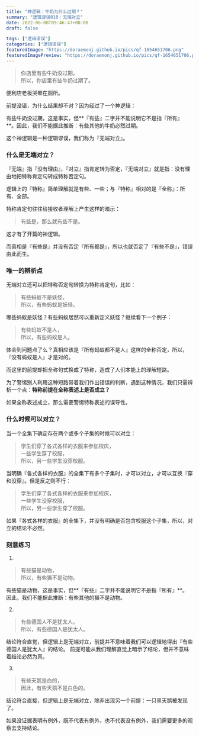 ```yaml
---
title: "神逻辑：牛奶为什么过期？"
summary: "逻辑谬误010：无端对立"
date: 2022-06-08T09:46:47+08:00
draft: false

tags: ["逻辑谬误"]
categories: ["逻辑谬误"]
featuredImage: "https://doraemonj.github.io/pics/qf-1654651706.png"
featuredImagePreview: "https://doraemonj.github.io/pics/qf-1654651706.png"
---
```


>   你店里有些牛奶没过期，<br />
>   所以，你店里有些牛奶过期了。

便利店老板哭晕在厕所。

前提没错，为什么结果却不对？因为经过了一个神逻辑：

有些牛奶没过期，这是事实，但**『有些』二字并不能说明它不是指『所有』**。因此，我们不能据此推断：有些其他的牛奶必然过期。

这个神逻辑是一种逻辑谬误，我们称为『无端对立』。

### 什么是无端对立？

『无端』指『没有理由』，『对立』指肯定转为否定，『无端对立』就是指：没有理由地把特称肯定句转成特称否定句。

逻辑上的『特称』简单理解就是有些、一些；与『特称』相对的是『全称』：所有、全部。

特称肯定句往往给接收者理解上产生这样的暗示：

>   有些是，那么就有些不是。

这才有了开篇的神逻辑。

而真相是『有些是』并没有否定『所有都是』，所以也就否定了『有些不是』，错误由此而生。

### 唯一的辨析点

无端对立还可以把特称否定句转换为特称肯定句，比如：

>   有些蚂蚁不是妖怪，<br />
>   所以，有些蚂蚁是妖怪。

哪些蚂蚁是妖怪？有些蚂蚁居然可以重新定义妖怪？继续看下一个例子：

>   有些蚂蚁不是人，<br />
>   所以，有些蚂蚁是人。

体会到问题点了么？真相应该是『所有蚂蚁都不是人』这样的全称否定，所以，『没有蚂蚁是人』才是对的。

而这里的前提却把全称句式换成了特称，造成了人们本能上的理解短路。

为了警惕别人利用这种短路带着我们作出错误的判断，遇到这种情况，我们只需辨析一个点：**特称前提在全称表述上是否成立？**

如果全称表述成立，那么需要警惕特称表述的误导性。

### 什么时候可以对立？

当一个全集下确定存在两个或多个子集的时候可以对立：

>   学生们穿了各式各样的衣服来参加校庆，<br />
>   一些学生穿了校服，<br />
>   所以，另一些学生没穿校服。

当明确『各式各样的衣服』的全集下有多个子集时，才可以对立，才可以互换『穿和没穿』。但是反之则不行：

>   学生们穿了各式各样的衣服来参加校庆，<br />
>   一些学生没穿校服，<br />
>   所以，另一些学生穿了校服。

如果『各式各样的衣服』的全集下，并没有明确是否包含校服这个子集，所以，对立的结论不必然。

### 刻意练习

1.

>   有些猫是动物，<br />
>   所以，有些猫不是动物。

有些猫是动物，这是事实，但**『有些』二字并不能说明它不是指『所有』**。因此，我们不能据此推断：有些其他的猫不是动物。

2.

>   有些德国人不是犹太人，<br />
>   所以，有些德国人是犹太人。

结论符合直觉，但逻辑上是无端对立，前提并不意味着我们可以逻辑地得出『有些德国人是犹太人』的结论。 前提可能从我们理解直觉上暗示了结论，但并不意味着结论必然为真。

3.

>   有些天鹅是白的，<br />
>   因此，有些天鹅不是白色的。

结论符合直接，但逻辑上是无端对立，除非出现另一个前提：一只黑天鹅被发现了。

如果没证据表明有例外，既不代表有例外，也不代表没有例外，我们需要更多的观察去支持结论。
